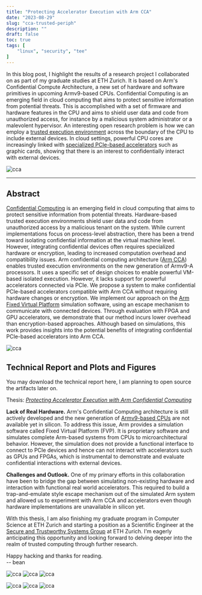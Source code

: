 ```yaml
---
title: "Protecting Accelerator Execution with Arm CCA"
date: "2023-08-29"
slug: "cca-trusted-periph"
description: ""
draft: false
toc: true
tags: [
    "linux", "security", "tee"
]
---
```

In this blog post, I highlight the results of a research project I collaborated
on as part of my graduate studies at ETH Zurich. It is based on Arm's
Confidential Compute Architecture, a new set of hardware and software primitives
in upcoming Armv9-based CPUs. Confidential Computing is an emerging field in
cloud computing that aims to protect sensitive information from potential
threats. This is accomplished with a set of firmware and hardware features in
the CPU and aims to shield user data and code from unauthorized access, for
instance by a malicious system administrator or a malevolent hypervisor. An
interesting open research problem is how we can employ a [trusted execution
environment](https://en.m.wikipedia.org/wiki/Trusted_execution_environment)
across the boundary of the CPU to include external devices. In cloud settings,
powerful CPU cores are increasingly linked with [specialized PCIe-based
accelerators](https://aws.amazon.com/nvidia/) such as graphic cards, showing
that there is an interest to confidentially interact with external devices.


<!--more-->

![cca](/blog/2023-cca-trusted-peripherals/cca.png)


---

## Abstract

[Confidential
Computing]((https://en.m.wikipedia.org/wiki/Confidential_computing)) is an
emerging field in cloud computing that aims to protect sensitive information
from potential threats. Hardware-based trusted execution environments shield
user data and code from unauthorized access by a malicious tenant on the system.
While current implementations focus on process-level abstraction, there has been
a trend toward isolating confidential information at the virtual machine level.
However, integrating confidential devices often requires specialized hardware or
encryption, leading to increased computation overhead and compatibility issues.
Arm confidential computing architecture ([Arm
CCA](https://www.arm.com/architecture/security-features/arm-confidential-compute-architecture))
enables trusted execution environments on the new generation of Armv9-A
processors. It uses a specific set of design choices to enable powerful VM-based
isolated execution. However, it lacks support for powerful accelerators
connected via PCIe. We propose a system to make confidential PCIe-based
accelerators compatible with Arm CCA without requiring hardware changes or
encryption. We implement our approach on the [Arm Fixed Virtual
Platform](https://developer.arm.com/Tools%20and%20Software/Fixed%20Virtual%20Platforms)
simulation software, using an escape mechanism to communicate with connected
devices. Through evaluation with FPGA and GPU accelerators, we demonstrate that
our method incurs lower overhead than encryption-based approaches. Although
based on simulations, this work provides insights into the potential benefits of
integrating confidential PCIe-based accelerators into Arm CCA.


![cca](/blog/2023-cca-trusted-peripherals/fpga2.png)


## Technical Report and Plots and Figures

You may download the technical report here, I am planning to open source the
artifacts later on.

Thesis: *[Protecting Accelerator Execution with Arm Confidential
Computing](/blog/2023-cca-trusted-peripherals/eth_mthesis_cca.pdf)*



**Lack of Real Hardware.** Arm's Confidential Computing architecture is still
actively developed and the new generation of [Armv9-based
CPUs](https://www.arm.com/company/news/2021/03/arms-answer-to-the-future-of-ai-armv9-architecture)
are not available yet in silicon. To address this issue, Arm provides a
simulation software called Fixed Virtual Platform (FVP). It is proprietary
software and simulates complete Arm-based systems from CPUs to
microarchitectural behavior. However, the simulation does not provide a
functional interface to connect to PCIe devices and hence can not interact with
accelerators such as GPUs and FPGAs, which is instrumental to demonstrate and
evaluate confidential interactions with external devices.

**Challenges and Outlook.** One of my primary efforts in this collaboration have
been to bridge the gap between simulating non-existing hardware and interaction
with functional real world accelerators. This required to build a
trap-and-emulate style escape mechanism out of the simulated Arm system and
allowed us to experiment with Arm CCA and accelerators even though hardware
implementations are unavailable in silicon yet.

<!-- I am planning to write another blog post to detail some of the technical
challenges that I tackled. For now, you find them in the attached technical -->
<!-- report. -->

With this thesis, I am also finishing my graduate program in Computer Science at
ETH Zurich and starting a position as a Scientific Engineer at the [Secure and
Trustworthy Systems Group](https://sectrs.ethz.ch/) at ETH Zurich. I'm eagerly
anticipating this opportunity and looking forward to delving deeper into the
realm of trusted computing through further research.



Happy hacking and thanks for reading.  
-- bean


![cca](/blog/2023-cca-trusted-peripherals/gpu-data.png)
![cca](/blog/2023-cca-trusted-peripherals/fpga-data.png)
![cca](/blog/2023-cca-trusted-peripherals/elsplit-data.png)

![cca](/blog/2023-cca-trusted-peripherals/escape.png)
![cca](/blog/2023-cca-trusted-peripherals/escape2.png)
![cca](/blog/2023-cca-trusted-peripherals/gdev.png)




